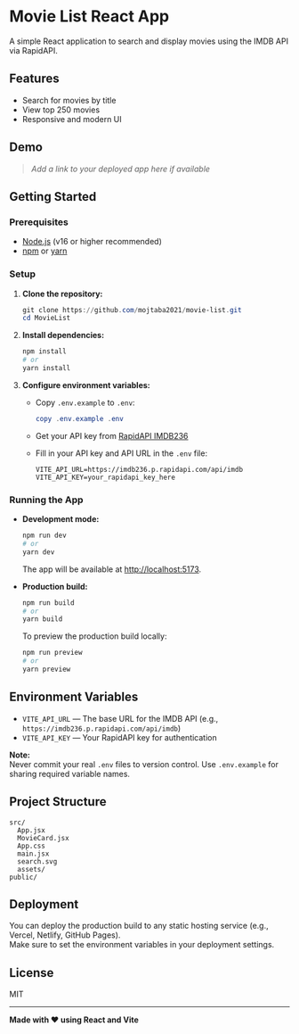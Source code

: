 # Movie List React App

A simple React application to search and display movies using the IMDB API via RapidAPI.

## Features

- Search for movies by title
- View top 250 movies
- Responsive and modern UI

## Demo

> _Add a link to your deployed app here if available_

## Getting Started

### Prerequisites

- [Node.js](https://nodejs.org/) (v16 or higher recommended)
- [npm](https://www.npmjs.com/) or [yarn](https://yarnpkg.com/)

### Setup

1. **Clone the repository:**

   ```powershell
   git clone https://github.com/mojtaba2021/movie-list.git
   cd MovieList
   ```

2. **Install dependencies:**

   ```powershell
   npm install
   # or
   yarn install
   ```

3. **Configure environment variables:**

   - Copy `.env.example` to `.env`:

     ```powershell
     copy .env.example .env
     ```

   - Get your API key from [RapidAPI IMDB236](https://rapidapi.com/octopusteam-octopusteam-default/api/imdb236)
   - Fill in your API key and API URL in the `.env` file:

     ```properties
     VITE_API_URL=https://imdb236.p.rapidapi.com/api/imdb
     VITE_API_KEY=your_rapidapi_key_here
     ```

### Running the App

- **Development mode:**

  ```powershell
  npm run dev
  # or
  yarn dev
  ```

  The app will be available at [http://localhost:5173](http://localhost:5173).

- **Production build:**

  ```powershell
  npm run build
  # or
  yarn build
  ```

  To preview the production build locally:

  ```powershell
  npm run preview
  # or
  yarn preview
  ```

## Environment Variables

- `VITE_API_URL` — The base URL for the IMDB API (e.g., `https://imdb236.p.rapidapi.com/api/imdb`)
- `VITE_API_KEY` — Your RapidAPI key for authentication

**Note:**  
Never commit your real `.env` files to version control. Use `.env.example` for sharing required variable names.

## Project Structure

```
src/
  App.jsx
  MovieCard.jsx
  App.css
  main.jsx
  search.svg
  assets/
public/
```

## Deployment

You can deploy the production build to any static hosting service (e.g., Vercel, Netlify, GitHub Pages).  
Make sure to set the environment variables in your deployment settings.

## License

MIT

---

**Made with ❤️ using React and Vite**